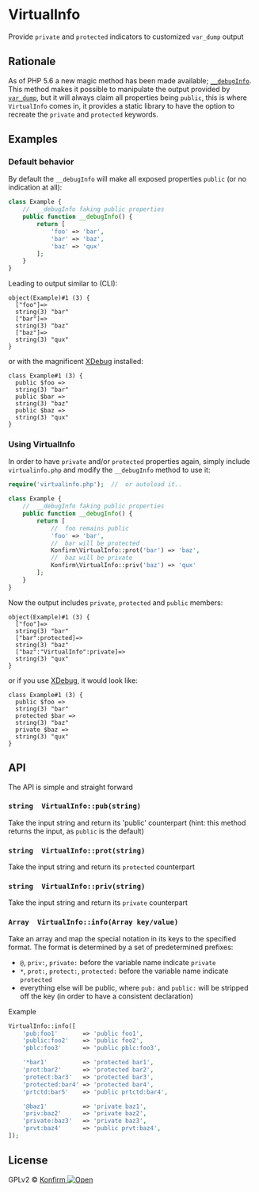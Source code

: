# VirtualInfo
Provide `private` and `protected` indicators to customized `var_dump` output

## Rationale
As of PHP 5.6 a new magic method has been made available; [`__debugInfo`](http://php.net/manual/en/language.oop5.magic.php#object.debuginfo). This method makes it possible to manipulate the output provided by [`var_dump`](http://php.net/manual/en/function.var-dump.php), but it will always claim all properties being `public`, this is where `VirtualInfo` comes in, it provides a static library to have the option to recreate the `private` and `protected` keywords.

## Examples
### Default behavior
By default the `__debugInfo` will make all exposed properties `public` (or no indication at all):

```php
class Example {
	//  __debugInfo faking public properties
	public function __debugInfo() {
		return [
			'foo' => 'bar',
			'bar' => 'baz',
			'baz' => 'qux'
		];
	}
}
```

Leading to output similar to (CLI):
```
object(Example)#1 (3) {
  ["foo"]=>
  string(3) "bar"
  ["bar"]=>
  string(3) "baz"
  ["baz"]=>
  string(3) "qux"
}
```

or with the magnificent [XDebug](http://xdebug.org/) installed:
```
class Example#1 (3) {
  public $foo =>
  string(3) "bar"
  public $bar =>
  string(3) "baz"
  public $baz =>
  string(3) "qux"
}
```

### Using VirtualInfo
In order to have `private` and/or `protected` properties again, simply include `virtualinfo.php` and modify the `__debugInfo` method to use it:

```php
require('virtualinfo.php');  //  or autoload it..

class Example {
	//  __debugInfo faking public properties
	public function __debugInfo() {
		return [
			//  foo remains public
			'foo' => 'bar',
			//  bar will be protected
			Konfirm\VirtualInfo::prot('bar') => 'baz',
			//  baz will be private
			Konfirm\VirtualInfo::priv('baz') => 'qux'
		];
	}
}
```

Now the output includes `private`, `protected` and `public` members:
```
object(Example)#1 (3) {
  ["foo"]=>
  string(3) "bar"
  ["bar":protected]=>
  string(3) "baz"
  ["baz":"VirtualInfo":private]=>
  string(3) "qux"
}
```

or if you use [XDebug](http://xdebug.org), it would look like:
```
class Example#1 (3) {
  public $foo =>
  string(3) "bar"
  protected $bar =>
  string(3) "baz"
  private $baz =>
  string(3) "qux"
}
```

## API
The API is simple and straight forward

### `string  VirtualInfo::pub(string)`
Take the input string and return its 'public' counterpart (hint: this method returns the input, as `public` is the default)

### `string  VirtualInfo::prot(string)`
Take the input string and return its `protected` counterpart

### `string  VirtualInfo::priv(string)`
Take the input string and return its `private` counterpart

### `Array  VirtualInfo::info(Array key/value)`
Take an array and map the special notation in its keys to the specified format.
The format is determined by a set of predetermined prefixes:
- `@`, `priv:`, `private:` before the variable name indicate `private`
- `*`, `prot:`, `protect:`, `protected:` before the variable name indicate `protected`
- everything else will be public, where `pub:` and `public:` will be stripped off the key (in order to have a consistent declaration)

Example
```php
VirtualInfo::info([
	'pub:foo1'       => 'public foo1',
	'public:foo2'    => 'public foo2',
	'pblc:foo3'      => 'public pblc:foo3',

	'*bar1'          => 'protected bar1',
	'prot:bar2'      => 'protected bar2',
	'protect:bar3'   => 'protected bar3',
	'protected:bar4' => 'protected bar4',
	'prtctd:bar5'    => 'public prtctd:bar4',

	'@baz1'          => 'private baz1',
	'priv:baz2'      => 'private baz2',
	'private:baz3'   => 'private baz3',
	'prvt:baz4'      => 'public prvt:baz4',
]);
```

## License
GPLv2 © [Konfirm ![Open](https://kon.fm/open.svg)](//kon.fm/site)
